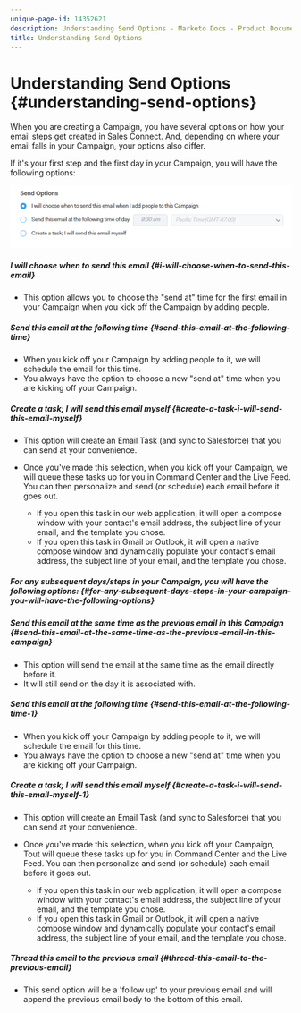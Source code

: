 ```yaml
---
unique-page-id: 14352621
description: Understanding Send Options - Marketo Docs - Product Documentation
title: Understanding Send Options
---
```


# Understanding Send Options {#understanding-send-options}

When you are creating a Campaign, you have several options on how your email steps get created in Sales Connect. And, depending on where your email falls in your Campaign, your options also differ.  
  
If it's your first step and the first day in your Campaign, you will have the following options:

![](assets/image2019-10-25-10-43-19.png)

##### I will choose when to send this email {#i-will-choose-when-to-send-this-email}

* This option allows you to choose the "send at" time for the first email in your Campaign when you kick off the Campaign by adding people.

##### Send this email at the following time {#send-this-email-at-the-following-time}

* When you kick off your Campaign by adding people to it, we will schedule the email for this time. 
* You always have the option to choose a new "send at" time when you are kicking off your Campaign.

##### Create a task; I will send this email myself {#create-a-task-i-will-send-this-email-myself}

* This option will create an Email Task (and sync to Salesforce) that you can send at your convenience.
* Once you've made this selection, when you kick off your Campaign, we will queue these tasks up for you in Command Center and the Live Feed. You can then personalize and send (or schedule) each email before it goes out.

    * If you open this task in our web application, it will open a compose window with your contact's email address, the subject line of your email, and the template you chose.
    * If you open this task in Gmail or Outlook, it will open a native compose window and dynamically populate your contact's email address, the subject line of your email, and the template you chose.

##### For any subsequent days/steps in your Campaign, you will have the following options: {#for-any-subsequent-days-steps-in-your-campaign-you-will-have-the-following-options}

##### Send this email at the same time as the previous email in this Campaign {#send-this-email-at-the-same-time-as-the-previous-email-in-this-campaign}

* This option will send the email at the same time as the email directly before it. 
* It will still send on the day it is associated with.

##### Send this email at the following time {#send-this-email-at-the-following-time-1}

* When you kick off your Campaign by adding people to it, we will schedule the email for this time. 
* You always have the option to choose a new "send at" time when you are kicking off your Campaign.

##### Create a task; I will send this email myself {#create-a-task-i-will-send-this-email-myself-1}

* This option will create an Email Task (and sync to Salesforce) that you can send at your convenience.
* Once you've made this selection, when you kick off your Campaign, Tout will queue these tasks up for you in Command Center and the Live Feed. You can then personalize and send (or schedule) each email before it goes out.

    * If you open this task in our web application, it will open a compose window with your contact's email address, the subject line of your email, and the template you chose.
    * If you open this task in Gmail or Outlook, it will open a native compose window and dynamically populate your contact's email address, the subject line of your email, and the template you chose.

##### Thread this email to the previous email {#thread-this-email-to-the-previous-email}

* This send option will be a 'follow up' to your previous email and will append the previous email body to the bottom of this email.

